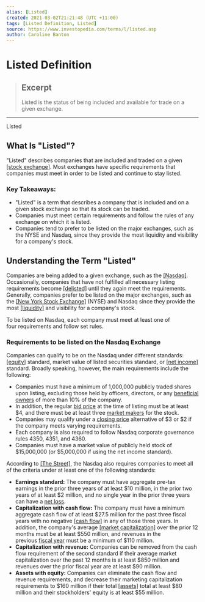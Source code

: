 ```yaml
---
alias: [Listed]
created: 2021-03-02T21:21:48 (UTC +11:00)
tags: [Listed Definition, Listed]
source: https://www.investopedia.com/terms/l/listed.asp
author: Caroline Banton
---
```


# Listed Definition

> ## Excerpt
> Listed is the status of being included and available for trade on a given exchange.

---

Listed
## What Is "Listed"?

"Listed" describes companies that are included and traded on a given [[stock exchange]](https://www.investopedia.com/terms/e/exchange.asp). Most exchanges have specific requirements that companies must meet in order to be listed and continue to stay listed.

### Key Takeaways:

-   "Listed" is a term that describes a company that is included and on a given stock exchange so that its stock can be traded.
-   Companies must meet certain requirements and follow the rules of any exchange on which it is listed.
-   Companies tend to prefer to be listed on the major exchanges, such as the NYSE and Nasdaq, since they provide the most liquidity and visibility for a company's stock.

## Understanding the Term "Listed"

Companies are being added to a given exchange, such as the [[Nasdaq]](https://www.investopedia.com/terms/n/nasdaq.asp). Occasionally, companies that have not fulfilled all necessary listing requirements become [[delisted]](https://www.investopedia.com/terms/d/delisting.asp) until they again meet the requirements. Generally, companies prefer to be listed on the major exchanges, such as the [[New York Stock Exchange]](https://www.investopedia.com/terms/n/nyse.asp) (NYSE) and Nasdaq since they provide the most [[liquidity]](https://www.investopedia.com/terms/l/liquidity.asp) and visibility for a company's stock.

To be listed on Nasdaq, each company must meet at least one of four requirements and follow set rules.

### Requirements to be listed on the Nasdaq Exchange

Companies can qualify to be on the Nasdaq under different standards: [[equity]](https://www.investopedia.com/terms/e/equity.asp) standard, market value of listed securities standard, or [[net income]](https://www.investopedia.com/terms/n/netincome.asp) standard. Broadly speaking, however, the main requirements include the following:

-   Companies must have a minimum of 1,000,000 publicly traded shares upon listing, excluding those held by officers, directors, or any [beneficial owners](https://www.investopedia.com/terms/b/beneficialowner.asp) of more than 10% of the company.
-   In addition, the regular [bid price](https://www.investopedia.com/terms/b/bidprice.asp) at the time of listing must be at least $4, and there must be at least three [market makers](https://www.investopedia.com/terms/m/marketmaker.asp) for the stock.
-   Companies may qualify under a [closing price](https://www.investopedia.com/terms/c/closingprice.asp) alternative of $3 or $2 if the company meets varying requirements.
-   Each company is also required to follow Nasdaq corporate governance rules 4350, 4351, and 4360.
-   Companies must have a market value of publicly held stock of $15,000,000 (or $5,000,000 if using the net income standard).

According to [[The Street]](https://www.thestreet.com/investing/nasdaq-listing-requirements-15092402), the Nasdaq also requires companies to meet all of the criteria under at least one of the following standards:

-   **Earnings standard:** The company must have aggregate pre-tax earnings in the prior three years of at least $10 million, in the prior two years of at least $2 million, and no single year in the prior three years can have a [net loss](https://www.investopedia.com/terms/n/netloss.asp).
-   **Capitalization with cash flow:** The company must have a minimum aggregate cash flow of at least $27.5 million for the past three fiscal years with no negative [[cash flow]](https://www.investopedia.com/terms/c/cashflow.asp) in any of those three years. In addition, the company's average [[market capitalization]](https://www.investopedia.com/terms/m/marketcapitalization.asp) over the prior 12 months must be at least $550 million, and revenues in the previous [fiscal year](https://www.investopedia.com/terms/f/fiscalyear.asp) must be a minimum of $110 million.
-   **Capitalization with revenue:** Companies can be removed from the cash flow requirement of the second standard if their average market capitalization over the past 12 months is at least $850 million and revenues over the prior fiscal year are at least $90 million.
-   **Assets with equity:** Companies can eliminate the cash flow and revenue requirements, and decrease their marketing capitalization requirements to $160 million if their total [[assets]](https://www.investopedia.com/terms/a/asset.asp) total at least $80 million and their stockholders' equity is at least $55 million.
